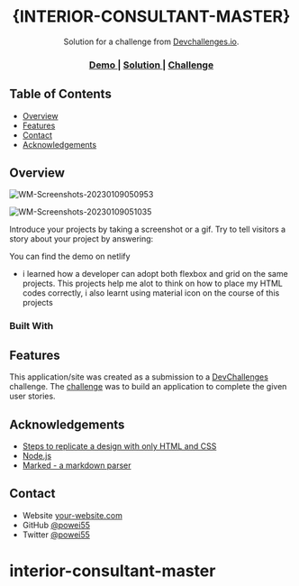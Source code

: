 
<h1 align="center">{INTERIOR-CONSULTANT-MASTER}</h1>

<div align="center">
   Solution for a challenge from  <a href="http://devchallenges.io" target="_blank">Devchallenges.io</a>.
</div>

<div align="center">
  <h3>
    <a href="https://{dulcet-biscochitos-742468.netlify.app}">
      Demo
    </a>
    <span> | </span>
    <a href="https://{devchallenges.io/solutions/P0kxh0XcZA4VB9xFtjrO}">
      Solution
    </a>
    <span> | </span>
    <a href="https://devchallenges.io/challenges/Jymh2b2FyebRTUljkNcb">
      Challenge
    </a>
  </h3>
</div>

<!-- TABLE OF CONTENTS -->

## Table of Contents

- [Overview](#overview)
- [Features](#features)
- [Contact](#contact)
- [Acknowledgements](#acknowledgements)

<!-- OVERVIEW -->

## Overview

![WM-Screenshots-20230109050953](https://user-images.githubusercontent.com/94329479/211240326-4159f154-0233-4a66-877a-d7a420fd1260.png)

![WM-Screenshots-20230109051035](https://user-images.githubusercontent.com/94329479/211240362-400c6203-52af-4786-8785-4053f31f19b1.png)

Introduce your projects by taking a screenshot or a gif. Try to tell visitors a story about your project by answering:

 You can find the demo on netlify 
- i learned how a developer can adopt both flexbox and grid on the same projects.
 This projects help me alot to think on how to place my HTML codes correctly, i also learnt using material icon on the course of this projects

### Built With

## Features

This application/site was created as a submission to a [DevChallenges](https://devchallenges.io/challenges) challenge. The [challenge](https://devchallenges.io/challenges/Jymh2b2FyebRTUljkNcb) was to build an application to complete the given user stories.

## Acknowledgements

- [Steps to replicate a design with only HTML and CSS](https://devchallenges-blogs.web.app/how-to-replicate-design/)
- [Node.js](https://nodejs.org/)
- [Marked - a markdown parser](https://github.com/chjj/marked)

## Contact

- Website [your-website.com](https://{your-web-site-link})
- GitHub [@powei55](https://{github.com/powei55})
- Twitter [@powei55](https://{twitter.com/powei55})
# interior-consultant-master
